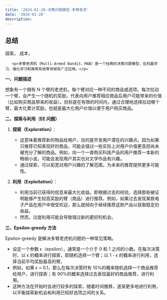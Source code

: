 ```yaml
---
title: '2024-01-20-决策问题模型-多臂老虎'
date: '2024-01-20'
description: 
---
```


## 总结

探索， 成本， 

       <p>多臂老虎机（Multi-Armed Bandit，MAB）是一个经典的决策问题模型，在机器学习、强化学习和推荐系统等领域有广泛应用。</p>
<p><strong>一、问题描述</strong></p>
<p>想象有一个拥有 N 个臂的老虎机，每个臂对应一种不同的商品或选项。每次拉动一个臂，会产生一个随机的奖励，代表向用户推荐相应商品后用户可能带来的价值（比如购买商品带来的收益）。目标是在有限的时间内，通过合理地选择拉动哪个臂，最大化累计奖励，也就是最大化用户价值以便于用户购买商品。</p>
<p><strong>二、探索与利用（EE 问题）</strong></p>
<ol>
<li><p><strong>探索（Exploration）</strong>：</p>
<ul>
<li>这意味着推荐新的物品给用户，目的是开发用户潜在的兴趣点。因为如果只推荐已知表现好的商品，可能会错过一些实际上对用户价值更高但尚未被充分了解的商品。例如，向一个一直购买科技产品的用户推荐一本新的畅销小说，可能会发现用户其实也对文学作品有兴趣。</li>
<li>通过探索，可以拓宽对用户兴趣的了解范围，为未来的推荐提供更多可能性。</li>
</ul>
</li>
<li><p><strong>利用（Exploitation）</strong>：</p>
<ul>
<li>利用当前已获得的信息来最大化收益。即根据过去的经验，选择那些被证明能够产生较高奖励的臂（商品）进行推荐。例如，如果过去发现某款电子产品在用户中很受欢迎，那么就倾向于继续推荐这款产品以获取稳定的收益。</li>
<li>然而，过度利用可能会导致错过新的更好的机会。</li>
</ul>
</li>
</ol>
<p><strong>三、Epsilon-greedy 方法</strong></p>
<p>Epsilon-greedy 是解决多臂老虎机问题的一种常见策略。</p>
<ul>
<li>设定一个参数 ϵ（epsilon），通常是一个介于 0 和 1 之间的小数。在每次决策时，以 ϵ 的概率进行探索，即随机选择一个臂；以 1 - ϵ 的概率进行利用，选择当前平均奖励最高的臂。</li>
<li>例如，如果 ϵ &#x3D; 0.1，那么在每次决策时有 10%的概率随机选择一个商品推荐给用户，进行探索；有 90%的概率选择过去表现最好的商品推荐，进行利用。</li>
<li>这种方法在开始时会进行较多的探索，随着时间推移，逐渐更多地进行利用，以平衡探索新机会和利用已知好选项之间的关系。</li>
</ul>
